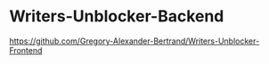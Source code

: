 # Writers-Unblocker-Backend

https://github.com/Gregory-Alexander-Bertrand/Writers-Unblocker-Frontend
